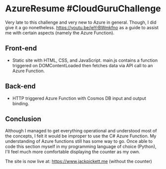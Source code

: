 # AzureResume #CloudGuruChallenge
Very late to this challenge and very new to Azure in general. Though, I did give it a go nonetheless. 
https://youtu.be/ieYrBWmkfno as a guide to assist me with certain aspects (namely the Azure Function).

## Front-end
- Static site with HTML, CSS, and JavaScript.
main.js contains a function triggered on DOMContentLoaded then fetches data via API call to an Azure Function.

## Back-end
- HTTP triggered Azure Function with Cosmos DB input and output binding. 

## Conclusion
Although I managed to get everything operational and understood most of the concepts, I felt it would be improper to use the C# Azure Function. My understanding of Azure functions still has some way to go. Once able to code this section myself in my programming language of choice (Python), I'll feel much more comfortable displaying the counter as my own.

The site is now live at: https://www.jackpickett.me (without the counter)
